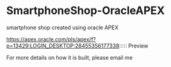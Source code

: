 # SmartphoneShop-OracleAPEX
 smartphone shop created using oracle APEX

https://apex.oracle.com/pls/apex/f?p=13429:LOGIN_DESKTOP:28455356177338:::::
Preview

For more details on how it is built, please email me